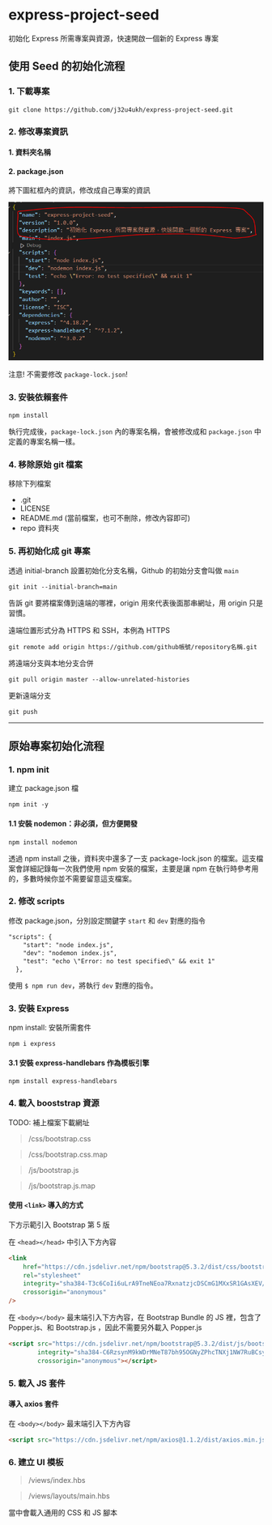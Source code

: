 # express-project-seed
初始化 Express 所需專案與資源，快速開啟一個新的 Express 專案

## 使用 Seed 的初始化流程

### 1. 下載專案

```
git clone https://github.com/j32u4ukh/express-project-seed.git
```

### 2. 修改專案資訊

#### 1. 資料夾名稱
#### 2. package.json

將下圖紅框內的資訊，修改成自己專案的資訊

![package.json](/repo/images/package_json.png)

注意! 不需要修改 `package-lock.json`!

### 3. 安裝依賴套件

```
npm install
```

執行完成後，`package-lock.json` 內的專案名稱，會被修改成和 `package.json` 中定義的專案名稱一樣。

### 4. 移除原始 git 檔案

移除下列檔案

* .git
* LICENSE
* README.md (當前檔案，也可不刪除，修改內容即可)
* repo 資料夾

### 5. 再初始化成 git 專案

透過 initial-branch 設置初始化分支名稱，Github 的初始分支會叫做 `main`

```
git init --initial-branch=main
```

告訴 git 要將檔案傳到遠端的哪裡，origin 用來代表後面那串網址，用 origin 只是習慣。

遠端位置形式分為 HTTPS 和 SSH，本例為 HTTPS

```
git remote add origin https://github.com/github帳號/repository名稱.git
```

將遠端分支與本地分支合併

```
git pull origin master --allow-unrelated-histories
```

更新遠端分支

```
git push
```

---

## 原始專案初始化流程

### 1. npm init

建立 package.json 檔

```
npm init -y
```

#### 1.1 安裝 nodemon：非必須，但方便開發

```
npm install nodemon
```

透過 npm install 之後，資料夾中還多了一支 package-lock.json 的檔案。這支檔案會詳細記錄每一次我們使用 npm 安裝的檔案，主要是讓 npm 在執行時參考用的，多數時候你並不需要留意這支檔案。

### 2. 修改 scripts

修改 package.json，分別設定關鍵字 `start` 和 `dev` 對應的指令

```
"scripts": {  
    "start": "node index.js",
    "dev": "nodemon index.js",
    "test": "echo \"Error: no test specified\" && exit 1"
  },
```

使用 `$ npm run dev`，將執行 `dev` 對應的指令。

### 3. 安裝 Express

npm install: 安裝所需套件

```
npm i express
```

#### 3.1 安裝 express-handlebars 作為模板引擎

```
npm install express-handlebars
```

### 4. 載入 booststrap 資源

TODO: 補上檔案下載網址

> /css/bootstrap.css

> /css/bootstrap.css.map

> /js/bootstrap.js

> /js/bootstrap.js.map


#### 使用 `<link>` 導入的方式

下方示範引入 Bootstrap 第 5 版

在 `<head></head>` 中引入下方內容

```html
<link
    href="https://cdn.jsdelivr.net/npm/bootstrap@5.3.2/dist/css/bootstrap.min.css"
    rel="stylesheet"
    integrity="sha384-T3c6CoIi6uLrA9TneNEoa7RxnatzjcDSCmG1MXxSR1GAsXEV/Dwwykc2MPK8M2HN"
    crossorigin="anonymous"
/>
```

在 `<body></body>` 最末端引入下方內容，在 Bootstrap Bundle 的 JS 裡，包含了 Popper.js、和 Bootstrap.js ，因此不需要另外載入 Popper.js

```html
<script src="https://cdn.jsdelivr.net/npm/bootstrap@5.3.2/dist/js/bootstrap.bundle.min.js"
        integrity="sha384-C6RzsynM9kWDrMNeT87bh95OGNyZPhcTNXj1NW7RuBCsyN/o0jlpcV8Qyq46cDfL"
        crossorigin="anonymous"></script>
```


### 5. 載入 JS 套件

#### 導入 axios 套件

在 `<body></body>` 最末端引入下方內容

```html
<script src="https://cdn.jsdelivr.net/npm/axios@1.1.2/dist/axios.min.js"></script>
```

### 6. 建立 UI 模板

> /views/index.hbs

> /views/layouts/main.hbs

當中會載入通用的 CSS 和 JS 腳本